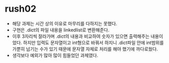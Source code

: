 rush02
=
- 해당 과제는 시간 상의 이유로 마무리를 다하지는 못했다.
- 구현은 .dict의 파일 내용을 linkedlist로 변환해준다.
- 이후 3자리씩 잘라가며 .dict의 내용과 비교하여 숫자가 있으면 출력해주는 내용이었다. 하지만 입력도 문자열이고 int형으로 바꿔서 하지니 .dict파일 안에 int범위를 가뿐히 넘기는 수가 있기 때문에 문자열 자체로 처리를 해야 했기에 까다로웠다.
- 생각보다 예외가 많아 많이 힘들었던 과제였다.

